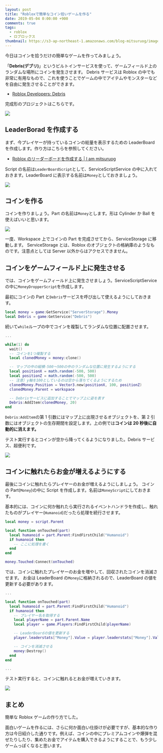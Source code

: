 ```yaml
---
layout: post
title: "Robloxで簡単なコイン拾いゲームを作る"
date: 2019-05-04 0:00:00 +900
comments: true
tags:
  - roblox
  - ロブロックス
thumbnail: https://s3-ap-northeast-1.amazonaws.com/blog-mitsuruog/images/2019/roblox-money-logo.png
---
```


今日はコインを拾うだけの簡単なゲームを作ってみましょう。

「**Debris(デブリ)**」というビルトインサービスを使って、ゲームフィールド上のランダムな場所にコインを発生させます。
Debris サービスは Roblox の中でも非常に有用なもので、これを使うことでゲームの中でアイテムやモンスターなどを自由に発生させることができます。

- [Roblox Developers: Debris](https://developer.roblox.com/api-reference/class/Debris)

完成形のプロジェクトはこちらです。

![](https://s3-ap-northeast-1.amazonaws.com/blog-mitsuruog/images/2019/roblox-money0.png)

## LeaderBorad を作成する

まず、今プレイヤーが持っているコインの総量を表示するための LeaderBoard を作成します。作り方はこちらを参照してください。

- [Roblox のリーダーボードを作成する | I am mitsuruog](https://blog.mitsuruog.info/2019/04/roblox-setup-leaderboard)

Script の名前は`LeaderBoardScript`として、ServiceScriptService の中に入れておきます。LeaderBoard に表示する名前は`Money`としておきましょう。

![](https://s3-ap-northeast-1.amazonaws.com/blog-mitsuruog/images/2019/roblox-money1.png)

## コインを作る

コインを作りましょう。Part の名前は`Money`とします。形は Cylinder か Ball を使えばいいと思います。

![](https://s3-ap-northeast-1.amazonaws.com/blog-mitsuruog/images/2019/roblox-money3.gif)

一度、Workspace 上でコインの Part を完成させてから、ServiceStorage に移動します。
ServiceStorage とは、Roblox のオブジェクトの格納庫のようなものです。注意点としては Server 以外からはアクセスできません。

## コインをゲームフィールド上に発生させる

では、コインをゲームフィールド上に発生させましょう。ServiceScriptService の中に`MoneyDropperScript`を作成します。

最初にコインの Part と`Debris`サービスを呼び出して使えるようにしておきます。

```lua
local money = game:GetService("ServerStorage").Money
local Debris = game:GetService("Debris")
```

続いて`while`ループの中でコインを複製してランダムな位置に配置させます。

```lua
...

while(1) do
  wait()
  -- コインを1つ複製する
  local clonedMoney = money:clone()

  -- マップの中の縦横-500〜500の中のランダムな位置に発生するようにする
  local positionX = math.random(-500, 500)
  local positionZ = math.random(-500, 500)
  -- 注意）y軸を100としているのは空から落ちてくるようにするため
  clonedMoney.Position = Vector3.new(positionX, 100, positionZ)
  clonedMoney.Parent = workspace

  -- Debrisサービスに追加することでマップ上に姿を表す
  Debris:AddItem(clonedMoney, 20)
end
```

`Debris:AddItem`の第 1 引数にはマップ上に出現させるオブジェクトを、第 2 引数にはオブジェクトの生存期間を設定します。上の例では**コインは 20 秒後に自動的に消えます。**

テスト実行するとコインが空から降ってくるようになりました。Debris サービス、超便利です。

![](https://s3-ap-northeast-1.amazonaws.com/blog-mitsuruog/images/2019/roblox-money4.gif)

## コインに触れたらお金が増えるようにする

最後にコインに触れたらプレイヤーのお金が増えるようにしましょう。
コインの Part(`Money`)の中に Script を作成します。名前は`MoneyScript`にしておきます。

基本的には、コインに何か触れたら実行されるイベントハンドラを作成し、触れたものがプレイヤー(`Humanoid`)だったら処理を続行させます。

```lua
local money = script.Parent

local function onTouched(part)
  local humanoid = part.Parent:FindFirstChild("Humanoid")
  if humanoid then
    -- ここに処理を書く
  end
end

money.Touched:Connect(onTouched)
```

では、コインに触れたプレイヤーのお金を増やして、回収されたコインを消滅させます。
お金は LeaderBoard の`Money`に格納されるので、LeaderBoard の値を更新する必要があります。

```lua
...

local function onTouched(part)
  local humanoid = part.Parent:FindFirstChild("Humanoid")
  if humanoid then
    -- プレイヤー名を取得する
    local playerName = part.Parent.Name
    local player = game.Players:FindFirstChild(playerName)

    -- LeaderBoardの値を更新する
    player.leaderstats["Money"].Value = player.leaderstats["Money"].Value + 5

    -- コインを消滅させる
    money:Destroy()
  end
end

...
```

テスト実行すると、コインに触れるとお金が増えていきます。

![](https://s3-ap-northeast-1.amazonaws.com/blog-mitsuruog/images/2019/roblox-money5.gif)

## まとめ

簡単な Roblox ゲームの作り方でした。

面白いゲームを作るには、さらに何か面白い仕掛けが必要ですが、基本的な作り方は今日紹介した通りです。例えば、コインの中にプレミアムコインや爆弾を混ぜたりしたり、集めたお金でアイテムを購入できるようにすることで、もう少しゲームっぽくなると思います。
